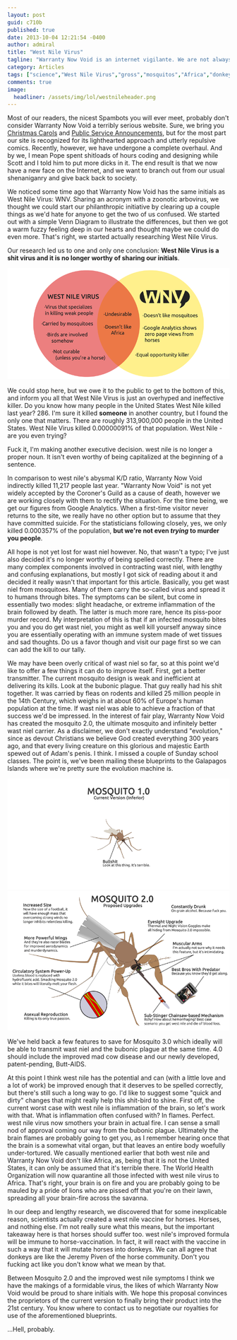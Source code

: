 ```yaml
---
layout: post
guid: c710b
published: true
date: 2013-10-04 12:21:54 -0400
author: admiral
title: "West Nile Virus"
tagline: "Warranty Now Void is an internet vigilante. We are not always the hero you deserve, and honestly? We\'re almost never the hero you need, either. Today, against our better judgement (and also 3 very sternly worded court orders) we are going to take a hard look at West Nile Virus, or as we\'ve affectionately taken to calling it - wast niel."
category: Articles
tags: ["science","West Nile Virus","gross","mosquitos","Africa","donkey dicks","zoonotic arbovirus","we are the only true WNV","death by WNV"]
comments: true 
image:
  headliner: /assets/img/lol/westnileheader.png
---
```


Most of our readers, the nicest Spambots you will ever meet, probably don't consider Warranty Now Void a terribly serious website. Sure, we bring you [Christmas Carols](http://warrantynowvoid.com/post/d25a7) and [Public Service Announcements](http://warrantynowvoid.com/post/a5485), but for the most part our site is recognized for its lighthearted approach and utterly repulsive comics. Recently, however, we have undergone a complete overhaul. And by we, I mean Pope spent shitloads of hours coding and designing while Scott and I told him to put more dicks in it. The end result is that we now have a new face on the Internet, and we want to branch out from our usual shenaniganry and give back back to society.

We noticed some time ago that Warranty Now Void has the same initials as West Nile Virus: WNV. Sharing an acronym with a zoonotic arbovirus, we thought we could start our philanthropic initiative by clearing up a couple things as we'd hate for anyone to get the two of us confused. We started out with a simple Venn Diagram to illustrate the differences, but then we got a warm fuzzy feeling deep in our hearts and thought maybe we could do even more. That's right, we started actually researching West Nile Virus.

Our research led us to one and only one conclusion: **West Nile Virus is a shit virus and it is no longer worthy of sharing our initials**.

![WNV vs WNV Venn Diagram](/assets/img/lol/westnilevenn.png)

We could stop here, but we owe it to the public to get to the bottom of this, and inform you all that West Nile Virus is just an overhyped and ineffective killer. Do you know how many people in the United States West Nile killed last year? 286. I'm sure it killed **someone** in another country, but I found the only one that matters. There are roughly 313,900,000 people in the United States. West Nile Virus killed 0.00000091% of that population. West Nile - are you even trying?

Fuck it, I'm making another executive decision. west nile is no longer a proper noun. It isn't even worthy of being capitalized at the beginning of a sentence.

In comparison to west nile's abysmal K/D ratio, Warranty Now Void indirectly killed 11,217 people last year. "Warranty Now Void" is not yet widely accepted by the Coroner's Guild as a cause of death, however we are working closely with them to rectify the situation. For the time being, we get our figures from Google Analytics. When a first-time visitor never returns to the site, we really have no other option but to assume that they have committed suicide. For the statisticians following closely, yes, we only killed 0.000357% of the population, **but we're not even _trying_ to murder you people**.

All hope is not yet lost for wast niel however. No, that wasn't a typo; I've just also decided it's no longer worthy of being spelled correctly. There are many complex components involved in contracting wast niel, with lengthy and confusing explanations, but mostly I got sick of reading about it and decided it really wasn't that important for this article. Basically, you get wast niel from mosquitoes. Many of them carry the so-called virus and spread it to humans through bites. The symptoms can be silent, but come in essentially two modes: slight headache, or extreme inflammation of the brain followed by death. The latter is much more rare, hence its piss-poor murder record. My interpretation of this is that if an infected mosquito bites you and you do get wast niel, you might as well kill yourself anyway since you are essentially operating with an immune system made of wet tissues and sad thoughts. Do us a favor though and visit our page first so we can can add the kill to our tally.

We may have been overly critical of wast niel so far, so at this point we'd like to offer a few things it can do to improve itself. First, get a better transmitter. The current mosquito design is weak and inefficient at delivering its kills. Look at the bubonic plague. That guy really had his shit together. It was carried by fleas on rodents and killed 25 million people in the 14th Century, which weighs in at about 60% of Europe's human population at the time. If wast niel was able to achieve a fraction of that success we'd be impressed. In the interest of fair play, Warranty Now Void has created the mosquito 2.0, the ultimate mosquito and infinitely better wast niel carrier. As a disclaimer, we don't exactly understand "evolution," since as devout Christians we believe God created everything 300 years ago, and that every living creature on this glorious and majestic Earth spewed out of Adam's penis. I think. I missed a couple of Sunday school classes. The point is, we've been mailing these blueprints to the Galapagos Islands where we're pretty sure the evolution machine is.

![Mosquito 1.0 Is useless](/assets/img/lol/mosquitoone.png) ![Mosquito 2.0 Major Features](/assets/img/lol/mosquitotwodotoh.png)

We've held back a few features to save for Mosquito 3.0 which ideally will be able to transmit wast niel and the bubonic plague at the same time. 4.0 should include the improved mad cow disease and our newly developed, patent-pending, Butt-AIDS.

At this point I think west nile has the potential and can (with a little love and a lot of work) be improved enough that it deserves to be spelled correctly, but there's still such a long way to go. I'd like to suggest some "quick and dirty" changes that might really help this shit-bird to shine. First off, the current worst case with west nile is inflammation of the brain, so let's work with that. What is inflammation often confused with? In flames. Perfect. west nile virus now smothers your brain in actual fire. I can sense a small nod of approval coming our way from the bubonic plague. Ultimately the brain flames are probably going to get you, as I remember hearing once that the brain is a somewhat vital organ, but that leaves an entire body woefully under-tortured. We casually mentioned earlier that both west nile and Warranty Now Void don't like Africa, as, being that it is not the United States, it can only be assumed that it's terrible there. The World Health Organization will now quarantine all those infected with west nile virus to Africa. That's right, your brain is on fire and you are probably going to be mauled by a pride of lions who are pissed off that you're on their lawn, spreading all your brain-fire across the savanna.

In our deep and lengthy research, we discovered that for some inexplicable reason, scientists actually created a west nile vaccine for horses. Horses, and nothing else. I'm not really sure what this means, but the important takeaway here is that horses should suffer too. west nile's improved formula will be immune to horse-vaccination. In fact, it will react with the vaccine in such a way that it will mutate horses into donkeys. We can all agree that donkeys are like the Jeremy Piven of the horse community. Don't you fucking act like you don't know what we mean by that.

Between Mosquito 2.0 and the improved west nile symptoms I think we have the makings of a formidable virus, the likes of which Warranty Now Void would be proud to share initials with. We hope this proposal convinces the proprietors of the current version to finally bring their product into the 21st century. You know where to contact us to negotiate our royalties for use of the aforementioned blueprints.

...Hell, probably.